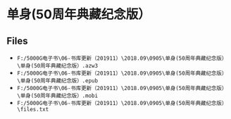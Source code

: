 # 单身(50周年典藏纪念版）

## Files

- `F:/5000G电子书\06-书库更新（201911）\2018.09\0905\单身(50周年典藏纪念版）\单身(50周年典藏纪念版）.azw3`
- `F:/5000G电子书\06-书库更新（201911）\2018.09\0905\单身(50周年典藏纪念版）\单身(50周年典藏纪念版）.epub`
- `F:/5000G电子书\06-书库更新（201911）\2018.09\0905\单身(50周年典藏纪念版）\单身(50周年典藏纪念版）.mobi`
- `F:/5000G电子书\06-书库更新（201911）\2018.09\0905\单身(50周年典藏纪念版）\files.txt`
